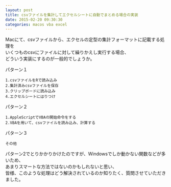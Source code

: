 ```yaml
---
layout: post
title: csvファイルを集計してエクセルシートに自動でまとめる場合の実装
date: 2015-02-20 09:30:30
categories: macos vba excel
---
```

<p>Macにて、csvファイルから、エクセルの定型の集計フォーマットに記載する処理を<br>
いくつものcsvにファイルに対して繰りかえし実行する場合、<br>
どういう実装にするのが一般的でしょうか。</p>

<p>パターン１</p>

<pre><code>1.csvファイルをRで読み込み
2.集計済みcsvファイルを保存
3.クリップボードに読み込み
4.エクセルシートにはりつけ
</code></pre>

<p>パターン２</p>

<pre><code>1.AppleScriptでVBAの開始命令をする
2.VBAを用いて、csvファイルを読み込み、計算する
</code></pre>

<p>パターン３</p>

<pre><code>その他
</code></pre>

<p>パターン2でとりかかりかけたのですが、Windowsでしか動かない関数などが多いため、<br>
あまりスマートな方法ではないのかもしれないと思い、<br>
皆様、このような処理はどう解決されているのか知りたく、質問させていただきました。</p>

